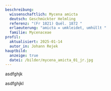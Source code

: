 ```yaml
---
beschreibung:
  wissenschaftlich: Mycena amicta
  deutsch: Geschmückter Helmling
  referenz: "(Fr 1821) Quél. 1872 "
  erlaeuterung: "amicta = umkleidet, umhüllt "
  familie: Mycenaceae
profil:
  aktualisiert: 2025-01-14
  autor_in: Johann Rejek
hauptbild:
  anzeige: true
  datei: /bilder/mycena_amicta_01_jr.jpg
---
```

asdfghjk

asdfghjkl